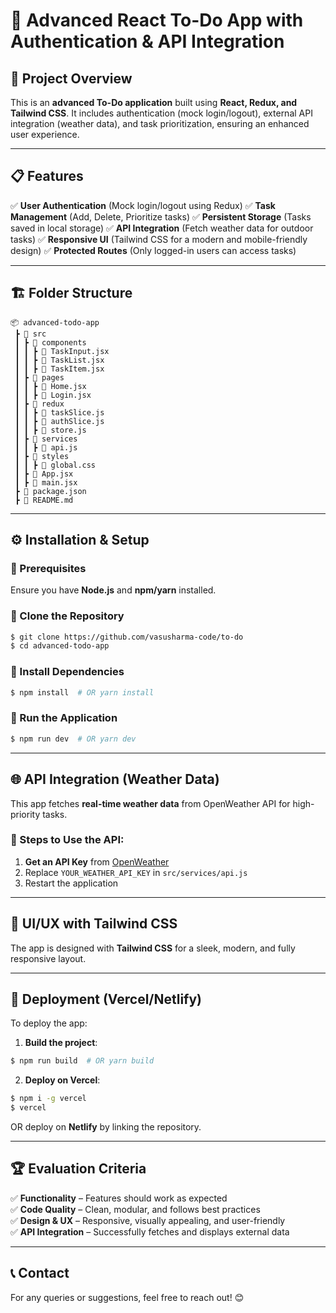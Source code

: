 # 📌 Advanced React To-Do App with Authentication & API Integration

## 🚀 Project Overview
This is an **advanced To-Do application** built using **React, Redux, and Tailwind CSS**. It includes authentication (mock login/logout), external API integration (weather data), and task prioritization, ensuring an enhanced user experience.

---
## 📋 Features

✅ **User Authentication** (Mock login/logout using Redux)
✅ **Task Management** (Add, Delete, Prioritize tasks)
✅ **Persistent Storage** (Tasks saved in local storage)
✅ **API Integration** (Fetch weather data for outdoor tasks)
✅ **Responsive UI** (Tailwind CSS for a modern and mobile-friendly design)
✅ **Protected Routes** (Only logged-in users can access tasks)

---
## 🏗️ Folder Structure
```
📦 advanced-todo-app  
 ┣ 📂 src  
 ┃ ┣ 📂 components  
 ┃ ┃ ┣ 📜 TaskInput.jsx  
 ┃ ┃ ┣ 📜 TaskList.jsx  
 ┃ ┃ ┣ 📜 TaskItem.jsx  
 ┃ ┣ 📂 pages  
 ┃ ┃ ┣ 📜 Home.jsx  
 ┃ ┃ ┣ 📜 Login.jsx  
 ┃ ┣ 📂 redux  
 ┃ ┃ ┣ 📜 taskSlice.js  
 ┃ ┃ ┣ 📜 authSlice.js  
 ┃ ┃ ┣ 📜 store.js  
 ┃ ┣ 📂 services  
 ┃ ┃ ┣ 📜 api.js  
 ┃ ┣ 📂 styles  
 ┃ ┃ ┣ 📜 global.css  
 ┃ ┣ 📜 App.jsx  
 ┃ ┣ 📜 main.jsx  
 ┣ 📜 package.json  
 ┣ 📜 README.md  
```
---
## ⚙️ Installation & Setup

### 🔹 Prerequisites
Ensure you have **Node.js** and **npm/yarn** installed.

### 🔹 Clone the Repository
```sh
$ git clone https://github.com/vasusharma-code/to-do
$ cd advanced-todo-app
```

### 🔹 Install Dependencies
```sh
$ npm install  # OR yarn install
```

### 🔹 Run the Application
```sh
$ npm run dev  # OR yarn dev
```

---
## 🌐 API Integration (Weather Data)
This app fetches **real-time weather data** from OpenWeather API for high-priority tasks.

### 📌 Steps to Use the API:
1. **Get an API Key** from [OpenWeather](https://openweathermap.org/api)
2. Replace `YOUR_WEATHER_API_KEY` in `src/services/api.js`
3. Restart the application

---
## 🎨 UI/UX with Tailwind CSS
The app is designed with **Tailwind CSS** for a sleek, modern, and fully responsive layout.

---
## 🚀 Deployment (Vercel/Netlify)
To deploy the app:
1. **Build the project**:
```sh
$ npm run build  # OR yarn build
```
2. **Deploy on Vercel**:
```sh
$ npm i -g vercel
$ vercel
```

OR deploy on **Netlify** by linking the repository.

---
## 🏆 Evaluation Criteria
✅ **Functionality** – Features should work as expected  
✅ **Code Quality** – Clean, modular, and follows best practices  
✅ **Design & UX** – Responsive, visually appealing, and user-friendly  
✅ **API Integration** – Successfully fetches and displays external data  


---
## 📞 Contact
For any queries or suggestions, feel free to reach out! 😊

